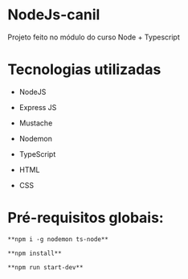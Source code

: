 # NodeJs-canil
Projeto feito no módulo do curso Node + Typescript

# Tecnologias utilizadas
* NodeJS
* Express JS
* Mustache
* Nodemon

* TypeScript
* HTML
* CSS

# Pré-requisitos globais:

`**npm i -g nodemon ts-node**`

`**npm install**`

`**npm run start-dev**`



